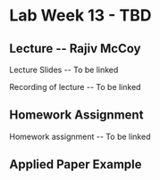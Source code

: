 # Lab Week 13 - TBD

## Lecture -- Rajiv McCoy

Lecture Slides -- To be linked

Recording of lecture -- To be linked

## Homework Assignment

Homework assignment -- To be linked

## Applied Paper Example
